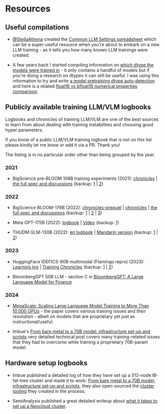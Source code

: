 # Resources

## Useful compilations

- [@StellaAthena](https://github.com/StellaAthena) created the [Common LLM Settings spreadsheet](https://docs.google.com/spreadsheets/d/14vbBbuRMEHoqeuMHkTfw3uiZVmyXNuoSp8s-aHvfvZk/edit#gid=0) which can be a super-useful resource when you're about to embark on a new LLM training - as it tells you how many known LLM trainings were created.

- A few years back I started compiling information on [which dtype the models were trained in](https://discuss.huggingface.co/t/model-pre-training-precision-database-fp16-fp32-bf16/5671) - it only contains a handful of models but if you're doing a research on dtypes it can still be useful. I was using this information to try and write [a model pretraining dtype auto-detection](https://github.com/stas00/ml-ways/blob/master/numbers/detect-model-pretrained-in-bf16-fp16-fp32.ipynb) and here is a related [float16 vs bfloat16 numerical properties comparison](https://github.com/stas00/ml-ways/blob/master/numbers/bfloat16-vs-float16-study.ipynb).

## Publicly available training LLM/VLM logbooks

Logbooks and chronicles of training LLM/VLM are one of the best sources to learn from about dealing with training instabilities and choosing good hyper parameters.

If you know of a public LLM/VLM training logbook that is not on this list please kindly let me know or add it via a PR. Thank you!

The listing is in no particular order other than being grouped by the year.

### 2021

- BigScience pre-BLOOM 108B training experiments (2021):
[chronicles](https://github.com/bigscience-workshop/bigscience/blob/master/train/tr8-104B-wide/chronicles.md) |
[the full spec and discussions](https://github.com/bigscience-workshop/bigscience/blob/master/train/tr8-104B-wide)
(backup:
[1](https://github.com/stas00/bigscience-backup/blob/master/train/tr8-104B-wide/chronicles.md) |
[2](https://github.com/stas00/bigscience-backup/blob/master/train/tr8-104B-wide))


### 2022

- BigScience BLOOM-176B (2022):
[chronicles-prequel](https://github.com/bigscience-workshop/bigscience/blob/master/train/tr11-176B-ml/chronicles-prequel.md) |
[chronicles](https://github.com/bigscience-workshop/bigscience/blob/master/train/tr11-176B-ml/chronicles.md) |
[the full spec and discussions](https://github.com/bigscience-workshop/bigscience/blob/master/train/tr11-176B-ml/)
(backup:
[1](https://github.com/stas00/bigscience-backup/blob/master/train/tr11-176B-ml/chronicles-prequel.md) |
[2](https://github.com/stas00/bigscience-backup/blob/master/train/tr11-176B-ml/chronicles.md) |
[3](https://github.com/stas00/bigscience-backup/blob/master/train/tr11-176B-ml/))

- Meta OPT-175B (2022):
 [logbook](https://github.com/facebookresearch/metaseq/tree/main/projects/OPT/chronicles) | [Video](https://www.youtube.com/watch?v=p9IxoSkvZ-M) (backup: [1](https://github.com/stas00/metaseq-backup/tree/main/projects/OPT/chronicles))

- THUDM GLM-130B (2022): [en logbook](https://github.com/THUDM/GLM-130B/blob/main/logs/main-log-en.md) | [Mandarin version](https://github.com/THUDM/GLM-130B/blob/main/logs/main-log.md) (backup:  [1](https://github.com/stas00/GLM-130B-backup/blob/main/logs/main-log-en.md) | [2](https://github.com/stas00/GLM-130B-backup/blob/main/logs/main-log.md))


### 2023

- HuggingFace IDEFICS-80B multimodal (Flamingo repro) (2023): [Learning log](https://github.com/huggingface/m4-logs/blob/master/memos/README.md) | [Training Chronicles](https://github.com/huggingface/m4-logs/blob/master/tr-190-80b/chronicles.md) (backup: [1](https://github.com/stas00/m4-logs-backup/blob/master/memos/README.md) | [2](https://github.com/stas00/m4-logs-backup/blob/master/tr-190-80b/chronicles.md))

- BloombergGPT 50B LLM - section C in [BloombergGPT: A Large Language Model for Finance](https://arxiv.org/abs/2303.17564)


### 2024

- [MegaScale: Scaling Large Language Model Training to More Than 10,000 GPUs](https://arxiv.org/abs/2402.15627) - the paper covers various training issues and their resolution - albeit on models that are proprietary yet just as instructional/useful.

- Imbue's [From bare metal to a 70B model: infrastructure set-up and scripts](https://imbue.com/research/70b-infrastructure/) very detailed technical post covers many training-related issues that they had to overcome while training a proprietary 70B-param model.




## Hardware setup logbooks

- Imbue published a detailed log of how they have set up a 512-node IB-fat-tree cluster and made it to work: [From bare metal to a 70B model: infrastructure set-up and scripts](https://imbue.com/research/70b-infrastructure/), they also open-sourced the [cluster tooling](https://github.com/imbue-ai/cluster-health) they created in the process.

- SemiAnalysis published a great detailed writeup about [what it takes to set up a Neocloud cluster](https://semianalysis.com/2024/10/03/ai-neocloud-playbook-and-anatomy/).
